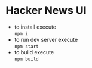 # Hacker News UI

- to install execute  
`npm i`
- to run dev server execute  
`npm start`
- to build execute  
`npm build`